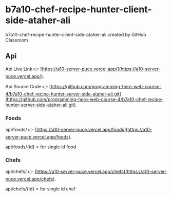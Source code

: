 # b7a10-chef-recipe-hunter-client-side-ataher-ali
b7a10-chef-recipe-hunter-client-side-ataher-ali created by GitHub Classroom



## Api 
Api Live Link   👉 [https://a10-server-puce.vercel.app/](https://a10-server-puce.vercel.app/).

Api Source Code 👉 [https://github.com/programming-hero-web-course-4/b7a10-chef-recipe-hunter-server-side-ataher-ali.git](https://github.com/programming-hero-web-course-4/b7a10-chef-recipe-hunter-server-side-ataher-ali.git). 

### Foods
api/foods/ 👉 [https://a10-server-puce.vercel.app/foods](https://a10-server-puce.vercel.app/foods).

api/foods/{id} > for single id food

### Chefs
api/chefs/ 👉 [https://a10-server-puce.vercel.app/chefs](https://a10-server-puce.vercel.app/chefs).

api/chefs/{id} > for single id chef

